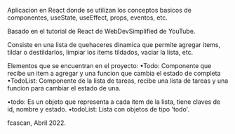 Aplicacion en React donde se utilizan los conceptos basicos de componentes, useState, useEffect, 
props, eventos, etc.

Basado en el tutorial de React de WebDevSimplified de YouTube.

Consiste en una lista de quehaceres dinamica que permite agregar items, tildar o destildarlos, limpiar
los items tildados, vaciar la lista, etc.

Elementos que se encuentran en el proyecto:
•Todo: Componente que recibe un item a agregar y una funcion que cambia el estado de completa
•TodoList: Componente de la lista de tareas, recibe una lista de tareas y una funcion para cambiar el estado
de una.

•todo: Es un objeto que representa a cada item de la lista, tiene claves de id, nombre y estado.
•todoList: Lista con objetos de tipo 'todo'.

fcascan, Abril 2022.
